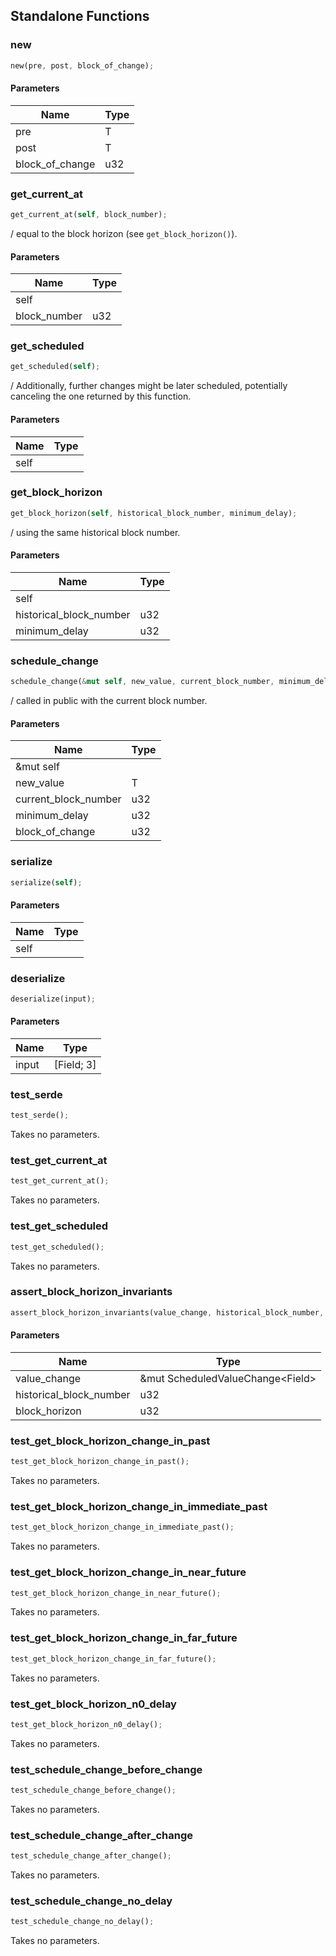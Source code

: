 ## Standalone Functions

### new

```rust
new(pre, post, block_of_change);
```

#### Parameters
| Name | Type |
| --- | --- |
| pre | T |
| post | T |
| block_of_change | u32 |

### get_current_at

```rust
get_current_at(self, block_number);
```

/ equal to the block horizon (see `get_block_horizon()`).

#### Parameters
| Name | Type |
| --- | --- |
| self |  |
| block_number | u32 |

### get_scheduled

```rust
get_scheduled(self);
```

/ Additionally, further changes might be later scheduled, potentially canceling the one returned by this function.

#### Parameters
| Name | Type |
| --- | --- |
| self |  |

### get_block_horizon

```rust
get_block_horizon(self, historical_block_number, minimum_delay);
```

/ using the same historical block number.

#### Parameters
| Name | Type |
| --- | --- |
| self |  |
| historical_block_number | u32 |
| minimum_delay | u32 |

### schedule_change

```rust
schedule_change(&mut self, new_value, current_block_number, minimum_delay, block_of_change);
```

/ called in public with the current block number.

#### Parameters
| Name | Type |
| --- | --- |
| &mut self |  |
| new_value | T |
| current_block_number | u32 |
| minimum_delay | u32 |
| block_of_change | u32 |

### serialize

```rust
serialize(self);
```

#### Parameters
| Name | Type |
| --- | --- |
| self |  |

### deserialize

```rust
deserialize(input);
```

#### Parameters
| Name | Type |
| --- | --- |
| input | [Field; 3] |

### test_serde

```rust
test_serde();
```

Takes no parameters.

### test_get_current_at

```rust
test_get_current_at();
```

Takes no parameters.

### test_get_scheduled

```rust
test_get_scheduled();
```

Takes no parameters.

### assert_block_horizon_invariants

```rust
assert_block_horizon_invariants(value_change, historical_block_number, block_horizon);
```

#### Parameters
| Name | Type |
| --- | --- |
| value_change | &mut ScheduledValueChange&lt;Field&gt; |
| historical_block_number | u32 |
| block_horizon | u32 |

### test_get_block_horizon_change_in_past

```rust
test_get_block_horizon_change_in_past();
```

Takes no parameters.

### test_get_block_horizon_change_in_immediate_past

```rust
test_get_block_horizon_change_in_immediate_past();
```

Takes no parameters.

### test_get_block_horizon_change_in_near_future

```rust
test_get_block_horizon_change_in_near_future();
```

Takes no parameters.

### test_get_block_horizon_change_in_far_future

```rust
test_get_block_horizon_change_in_far_future();
```

Takes no parameters.

### test_get_block_horizon_n0_delay

```rust
test_get_block_horizon_n0_delay();
```

Takes no parameters.

### test_schedule_change_before_change

```rust
test_schedule_change_before_change();
```

Takes no parameters.

### test_schedule_change_after_change

```rust
test_schedule_change_after_change();
```

Takes no parameters.

### test_schedule_change_no_delay

```rust
test_schedule_change_no_delay();
```

Takes no parameters.

